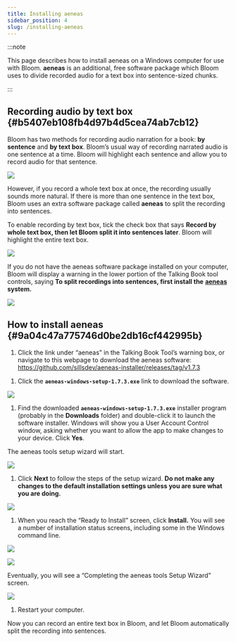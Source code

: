 ```yaml
---
title: Installing aeneas
sidebar_position: 4
slug: /installing-aeneas
---
```




:::note

This page describes how to install aeneas on a Windows computer for use with Bloom. **aeneas** is an additional, free software package which Bloom uses to divide recorded audio for a text box into sentence-sized chunks. 

:::




## Recording audio by text box {#b5407eb108fb4d97b4d5cea74ab7cb12}


<div class='notion-row'>
<div class='notion-column' style={{width: 'calc((100% - (min(32px, 4vw) * 1)) * 0.5)'}}>

Bloom has two methods for recording audio narration for a book: **by sentence** and **by text box**. Bloom’s usual way of recording narrated audio is one sentence at a time. Bloom will highlight each sentence and allow you to record audio for that sentence.  



</div><div className='notion-spacer' />

<div class='notion-column' style={{width: 'calc((100% - (min(32px, 4vw) * 1)) * 0.5)'}}>

![](./1002154726.png)

</div><div className='notion-spacer' />
</div>


However, if you record a whole text box at once, the recording usually sounds more natural. If there is more than one sentence in the text box, Bloom uses an extra software package called **aeneas** to split the recording into sentences.


<div class='notion-row'>
<div class='notion-column' style={{width: 'calc((100% - (min(32px, 4vw) * 1)) * 0.5)'}}>

To enable recording by text box, tick the check box that says **Record by whole text box, then let Bloom split it into sentences later**. Bloom will highlight the entire text box. 

 

</div><div className='notion-spacer' />

<div class='notion-column' style={{width: 'calc((100% - (min(32px, 4vw) * 1)) * 0.5)'}}>

![](./1160559479.png)

</div><div className='notion-spacer' />
</div>


<div class='notion-row'>
<div class='notion-column' style={{width: 'calc((100% - (min(32px, 4vw) * 1)) * 0.5)'}}>

If you do not have the aeneas software package installed on your computer, Bloom will display a warning in the lower portion of the Talking Book tool controls, saying **To split recordings into sentences, first install the** [**aeneas**](https://github.com/sillsdev/aeneas-installer/releases/tag/v1.7.3) **system.** 

</div><div className='notion-spacer' />

<div class='notion-column' style={{width: 'calc((100% - (min(32px, 4vw) * 1)) * 0.5)'}}>

![](./2231245.png)

</div><div className='notion-spacer' />
</div>


## How to install aeneas {#9a04c47a775746d0be2db16cf442995b}

1. Click the link under “aeneas” in the Talking Book Tool’s warning box,  or navigate to this webpage to download the aeneas software: https://github.com/sillsdev/aeneas-installer/releases/tag/v1.7.3

<div class='notion-row'>
<div class='notion-column' style={{width: 'calc((100% - (min(32px, 4vw) * 1)) * 0.5)'}}>

1. Click the **`aeneas-windows-setup-1.7.3.exe`** link to download the software.

</div><div className='notion-spacer' />

<div class='notion-column' style={{width: 'calc((100% - (min(32px, 4vw) * 1)) * 0.5)'}}>

![](./929714417.png)

</div><div className='notion-spacer' />
</div>


<div class='notion-row'>
<div class='notion-column' style={{width: 'calc((100% - (min(32px, 4vw) * 1)) * 0.5)'}}>

1. Find the downloaded **`aeneas-windows-setup-1.7.3.exe`**  installer program (probably in the **Downloads** folder) and double-click it to launch the software installer. Windows will show you a User Account Control window, asking whether you want to allow the app to make changes to your device. Click **Yes**. 

The aeneas tools setup wizard will start.

</div><div className='notion-spacer' />

<div class='notion-column' style={{width: 'calc((100% - (min(32px, 4vw) * 1)) * 0.5)'}}>

![](./78045525.png)

</div><div className='notion-spacer' />
</div>


<div class='notion-row'>
<div class='notion-column' style={{width: 'calc((100% - (min(32px, 4vw) * 1)) * 0.5)'}}>

1. Click **Next** to follow the steps of the setup wizard. **Do not make any changes to the default installation settings unless you are sure what you are doing.**

</div><div className='notion-spacer' />

<div class='notion-column' style={{width: 'calc((100% - (min(32px, 4vw) * 1)) * 0.5)'}}>

![](./2145079537.png)

</div><div className='notion-spacer' />
</div>


<div class='notion-row'>
<div class='notion-column' style={{width: 'calc((100% - (min(32px, 4vw) * 1)) * 0.5)'}}>

1. When you reach the “Ready to Install” screen, click **Install.** You will see a number of installation status screens, including some in the Windows command line.

</div><div className='notion-spacer' />

<div class='notion-column' style={{width: 'calc((100% - (min(32px, 4vw) * 1)) * 0.5)'}}>

![](./1431606412.png)

![](./1110641972.png)

</div><div className='notion-spacer' />
</div>


<div class='notion-row'>
<div class='notion-column' style={{width: 'calc((100% - (min(32px, 4vw) * 1)) * 0.5)'}}>

Eventually, you will see a “Completing the aeneas tools Setup Wizard” screen.

</div><div className='notion-spacer' />

<div class='notion-column' style={{width: 'calc((100% - (min(32px, 4vw) * 1)) * 0.5)'}}>

![](./86068752.png)

</div><div className='notion-spacer' />
</div>

1. Restart your computer.

Now you can record an entire text box in Bloom, and let Bloom automatically split the recording into sentences. 

